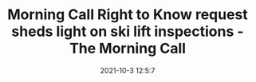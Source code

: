 ---
"title": "Morning Call Right to Know request sheds light on ski lift inspections - The Morning Call"
"date": "2021-10-3 12:5:7"
"feed_name": "GOOGLENEWSINDUSTRIAL"
"feed_website": "https://news.google.com/search?q=industrial%2Bincident&hl=en-US&gl=US&ceid=US:en"
"feed_rss": "https://news.google.com/rss/search?q=industrial%2Bincident&hl=en-US&gl=US&ceid=US:en"
"link": "https://www.mcall.com/news/local/mc-nws-letter-editor-right-to-know-stories-20211003-a447nsxhefbdtmgiuxj7hktyai-story.html"
"source": "{'href': 'https://www.mcall.com', 'title': 'The Morning Call'}"
"file": "_posts/2021-1-1-a6855ccb735e260c4867e2f2f7e06ae0d5d0ee5a.md"
"accident": "0"
"drilling": "0"
"dead": "0"
"injured": "0"
"arrested": "0"
"where": "unknown site"
"causes": "unknown"
"place": "unknown place"
---